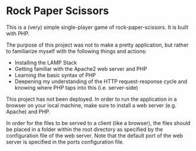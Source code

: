 # Rock Paper Scissors

This is a (very) simple single-player game of rock-paper-scissors. It is built with PHP. 

The purpose of this project was not to make a pretty application, but rather to familiarize myself with the following things and actions:

* Installing the LAMP Stack
* Getting familiar with the Apache2 web server and PHP
* Learning the basic syntax of PHP
* Deepening my understanding of the HTTP request-response cycle and knowing where PHP taps into this (i.e. server-side)

This project has not been deployed. In order to run the application in a browser on your local machine, make sure to install a web server (e.g. Apache) and PHP.

In order for the files to be served to a client (like a browser), the files should be placed in a folder within the root directory as specified by the configuration file of the web server. Note that the default port of the web server is specified in the ports configuration file.


